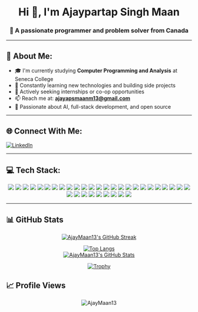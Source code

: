 <!-- README.md for AjayMaan13 -->

<h1 align="center">Hi 👋, I'm Ajaypartap Singh Maan</h1>
<h3 align="center">🚀 A passionate programmer and problem solver from Canada</h3>

---

## 💫 About Me:

- 🎓 I'm currently studying **Computer Programming and Analysis** at Seneca College  
- 🌱 Constantly learning new technologies and building side projects  
- 💼 Actively seeking internships or co-op opportunities  
- 📫 Reach me at: **ajayapsmaanm13@gmail.com**  
- 🤖 Passionate about AI, full-stack development, and open source  

---

## 🌐 Connect With Me:

[![LinkedIn](https://img.shields.io/badge/-LinkedIn-%230077B5?style=for-the-badge&logo=linkedin&logoColor=white)](https://linkedin.com/in/ajaypartap-singh-maan)  

---

## 💻 Tech Stack:

<div align="center">

<img src="https://img.shields.io/badge/C-%2300599C?style=for-the-badge&logo=c&logoColor=white" />
<img src="https://img.shields.io/badge/C++-%2300599C?style=for-the-badge&logo=c%2B%2B&logoColor=white" />
<img src="https://img.shields.io/badge/Python-%233776AB?style=for-the-badge&logo=python&logoColor=white" />
<img src="https://img.shields.io/badge/JavaScript-%23F7DF1E?style=for-the-badge&logo=javascript&logoColor=black" />
<img src="https://img.shields.io/badge/Node.js-%23339933?style=for-the-badge&logo=node.js&logoColor=white" />
<img src="https://img.shields.io/badge/React-%2361DAFB?style=for-the-badge&logo=react&logoColor=black" />
<img src="https://img.shields.io/badge/HTML5-%23E34F26?style=for-the-badge&logo=html5&logoColor=white" />
<img src="https://img.shields.io/badge/CSS3-%231572B6?style=for-the-badge&logo=css3&logoColor=white" />
<img src="https://img.shields.io/badge/Bootstrap-%237952B3?style=for-the-badge&logo=bootstrap&logoColor=white" />
<img src="https://img.shields.io/badge/MySQL-%234479A1?style=for-the-badge&logo=mysql&logoColor=white" />
<img src="https://img.shields.io/badge/MongoDB-%2347A248?style=for-the-badge&logo=mongodb&logoColor=white" />
<img src="https://img.shields.io/badge/Express.js-%23000000?style=for-the-badge&logo=express&logoColor=white" />
<img src="https://img.shields.io/badge/Docker-%232496ED?style=for-the-badge&logo=docker&logoColor=white" />
<img src="https://img.shields.io/badge/Git-%23F05032?style=for-the-badge&logo=git&logoColor=white" />
<img src="https://img.shields.io/badge/GitHub-%23121011?style=for-the-badge&logo=github&logoColor=white" />
<img src="https://img.shields.io/badge/Postman-%23FF6C37?style=for-the-badge&logo=postman&logoColor=white" />
<img src="https://img.shields.io/badge/Linux-%23FCC624?style=for-the-badge&logo=linux&logoColor=black" />
<img src="https://img.shields.io/badge/VS%20Code-%23007ACC?style=for-the-badge&logo=visual-studio-code&logoColor=white" />
<img src="https://img.shields.io/badge/Python-%233776AB?style=for-the-badge&logo=python&logoColor=white" />
<img src="https://img.shields.io/badge/PostgreSQL-%234169E1?style=for-the-badge&logo=postgresql&logoColor=white" />
<img src="https://img.shields.io/badge/Oracle-%23F80000?style=for-the-badge&logo=oracle&logoColor=white" />
<img src="https://img.shields.io/badge/Flask-%23000000?style=for-the-badge&logo=flask&logoColor=white" />
<img src="https://img.shields.io/badge/Tailwind%20CSS-%2306B6D4?style=for-the-badge&logo=tailwind-css&logoColor=white" />
<img src="https://img.shields.io/badge/Sequelize-%2352B0E7?style=for-the-badge&logo=sequelize&logoColor=white" />
<img src="https://img.shields.io/badge/JWT-%23000000?style=for-the-badge&logo=json-web-tokens&logoColor=white" />
<img src="https://img.shields.io/badge/PL/SQL-%23F80000?style=for-the-badge&logo=oracle&logoColor=white" />
<img src="https://img.shields.io/badge/OpenSSL-%23721412?style=for-the-badge&logo=openssl&logoColor=white" />
<img src="https://img.shields.io/badge/REST%20API-%23009688?style=for-the-badge&logo=fastapi&logoColor=white" />
<img src="https://img.shields.io/badge/Microservices-%23FF6C37?style=for-the-badge&logo=fastapi&logoColor=white" />
<img src="https://img.shields.io/badge/CI/CD-%232088FF?style=for-the-badge&logo=github-actions&logoColor=white" />
<img src="https://img.shields.io/badge/Selenium-%2343B02A?style=for-the-badge&logo=selenium&logoColor=white" />
<img src="https://img.shields.io/badge/Pytest-%230A9EDC?style=for-the-badge&logo=pytest&logoColor=white" />
<img src="https://img.shields.io/badge/WCAG-%23005A9C?style=for-the-badge&logo=w3c&logoColor=white" />
<img src="https://img.shields.io/badge/Accessibility-%23121011?style=for-the-badge&logo=accessibility&logoColor=white" />

</div>

---

## 📊 GitHub Stats

<div align="center">
  
[![AjayMaan13's GitHub Streak](https://streak-stats.demolab.com?user=AjayMaan13&theme=github-dark&hide_border=true)](https://git.io/streak-stats)  
  
[![Top Langs](https://github-readme-stats.vercel.app/api/top-langs/?username=AjayMaan13&layout=compact&theme=github_dark&hide_border=true)](https://github.com/anuraghazra/github-readme-stats)  
[![AjayMaan13's GitHub Stats](https://github-readme-stats.vercel.app/api?username=AjayMaan13&show_icons=true&theme=github_dark&hide_border=true)](https://github.com/anuraghazra/github-readme-stats)  
  
[![Trophy](https://github-profile-trophy.vercel.app/?username=AjayMaan13&theme=github&margin-w=10&hide_border=true)](https://github.com/ryo-ma/github-profile-trophy)

</div>



## 📈 Profile Views

<p align="center">
  <img src="https://komarev.com/ghpvc/?username=AjayMaan13&label=Profile%20views&color=0e75b6&style=flat" alt="AjayMaan13" />
</p>
